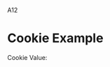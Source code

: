 A12
<!DOCTYPE html>
<html>
<head>
  <title>Cookie Example</title>
  <script>
    function setCookie() {
      var cookieName = "exampleCookie";
      var cookieValue = "Hello, World!";
      var expires = new Date();
      expires.setTime(expires.getTime() + (24 * 60 * 60 * 1000)); // 1 day from now
      document.cookie = cookieName + "=" + cookieValue + ";expires=" + expires.toUTCString() + ";path=/";
    }

    function getCookie() {
      var cookieName = "exampleCookie";
      var cookieArray = document.cookie.split("; ");
      for (var i = 0; i < cookieArray.length; i++) {
        var cookie = cookieArray[i].split("=");
        if (cookie[0] === cookieName) {
          return cookie[1];
        }
      }
      return "";
    }

    window.onload = function() {
      var cookieValue = getCookie();
      if (cookieValue !== "") {
        document.getElementById("cookieValue").innerText = cookieValue;
      } else {
        setCookie();
      }
    };
  </script>
</head>
<body>
  <h1>Cookie Example</h1>
  <p>Cookie Value: <span id="cookieValue"></span></p>
</body>
</html>

